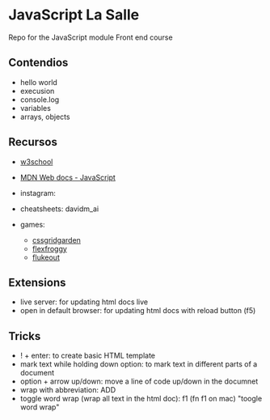 # JavaScript La Salle
Repo for the JavaScript module Front end course

## Contendios

- hello world
- execusion
- console.log
- variables 
- arrays, objects

## Recursos

- [w3school](https://www.w3schools.com/)
- [MDN Web docs - JavaScript](https://developer.mozilla.org/en-US/docs/Web/JavaScript)

- instagram:
-   cheatsheets: davidm_ai

- games:
    - [cssgridgarden](https://cssgridgarden.com/)
    - [flexfroggy](https://flexboxfroggy.com/)
    - [flukeout](https://flukeout.github.io/)


## Extensions 

- live server: for updating html docs live
- open in default browser: for updating html docs with reload button (f5)

## Tricks 

- ! + enter: to create basic HTML template
- mark text while holding down option: to mark text in different parts of a document 
- option + arrow up/down:  move a line of code up/down in the documnet
- wrap with abbreviation: ADD
- toggle word wrap (wrap all text in the html doc): f1 (fn f1 on mac) "toogle word wrap" 